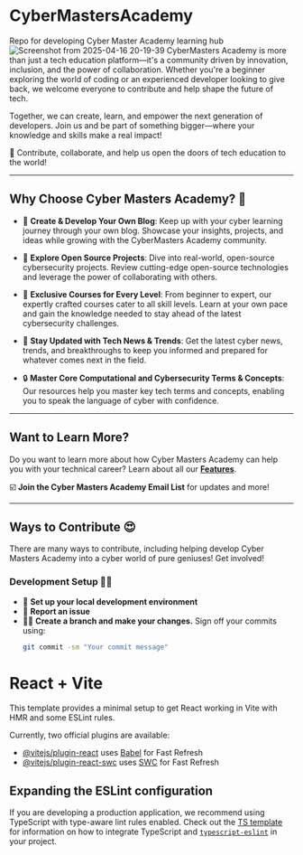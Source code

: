 
# CyberMastersAcademy
Repo for developing Cyber Master Academy learning hub
![Screenshot from 2025-04-16 20-19-39](https://github.com/user-attachments/assets/af21dbbf-1f96-4d38-876e-eb77077f3a1d)
CyberMasters Academy is more than just a tech education platform—it's a community driven by innovation, inclusion, and the power of collaboration. Whether you're a beginner exploring the world of coding or an experienced developer looking to give back, we welcome everyone to contribute and help shape the future of tech.

Together, we can create, learn, and empower the next generation of developers. Join us and be part of something bigger—where your knowledge and skills make a real impact!

🌟 Contribute, collaborate, and help us open the doors of tech education to the world!

---

## Why Choose Cyber Masters Academy? 👥

- 📁 **Create & Develop Your Own Blog**: Keep up with your cyber learning journey through your own blog. Showcase your insights, projects, and ideas while growing with the CyberMasters Academy community.

- 🔄 **Explore Open Source Projects**: Dive into real-world, open-source cybersecurity projects. Review cutting-edge open-source technologies and leverage the power of collaborating with others.

- 🙌 **Exclusive Courses for Every Level**: From beginner to expert, our expertly crafted courses cater to all skill levels. Learn at your own pace and gain the knowledge needed to stay ahead of the latest cybersecurity challenges.

- 🚀 **Stay Updated with Tech News & Trends**: Get the latest cyber news, trends, and breakthroughs to keep you informed and prepared for whatever comes next in the field.

- 🔒 **Master Core Computational and Cybersecurity Terms & Concepts**: Our resources help you master key tech terms and concepts, enabling you to speak the language of cyber with confidence.

---

## Want to Learn More?

Do you want to learn more about how Cyber Masters Academy can help you with your technical career? Learn about all our **[Features](https://cybermastersacademy.org)**.

☑️ **Join the Cyber Masters Academy Email List** for updates and more!

---

## Ways to Contribute 😍

There are many ways to contribute, including helping develop Cyber Masters Academy into a cyber world of pure geniuses! Get involved!

### Development Setup 👩‍💻

- 🚀 **Set up your local development environment**
- 🐛 **Report an issue**
- 👩‍🔧 **Create a branch and make your changes.** Sign off your commits using:
  ```bash
  git commit -sm "Your commit message"

# React + Vite

This template provides a minimal setup to get React working in Vite with HMR and some ESLint rules.

Currently, two official plugins are available:

- [@vitejs/plugin-react](https://github.com/vitejs/vite-plugin-react/blob/main/packages/plugin-react) uses [Babel](https://babeljs.io/) for Fast Refresh
- [@vitejs/plugin-react-swc](https://github.com/vitejs/vite-plugin-react/blob/main/packages/plugin-react-swc) uses [SWC](https://swc.rs/) for Fast Refresh

## Expanding the ESLint configuration

If you are developing a production application, we recommend using TypeScript with type-aware lint rules enabled. Check out the [TS template](https://github.com/vitejs/vite/tree/main/packages/create-vite/template-react-ts) for information on how to integrate TypeScript and [`typescript-eslint`](https://typescript-eslint.io) in your project.
